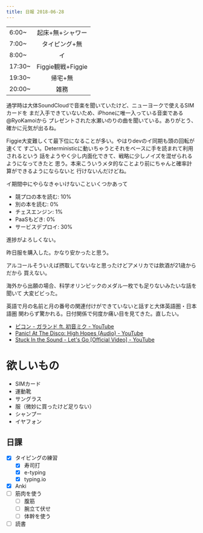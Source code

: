 ```yaml
---
title: 日報 2018-06-28
---
```


|||
|:-|:-:|
|6:00~|起床+無+シャワー|
|7:00~|タイピング+無|
|8:00~|イ|
|17:30~|Figgie観戦+Figgie|
|19:30~|帰宅+無|
|20:00~|雑務|

通学時は大体SoundCloudで音楽を聞いていたけど、ニューヨークで使えるSIMカードを
まだ入手できていないため、iPhoneに唯一入っている音楽である@RyoKamoiから
プレゼントされた水瀬いのりの曲を聞いている。ありがとう、確かに元気が出るね。

Figgie大変難しくて最下位になることが多い。やはりdevのイ同期も頭の回転が速くて
すごい。Deterministicに動いちゃうとそれをベースに手を読まれて利用されるという
話をようやく少し内面化できて、戦略に少しノイズを混ぜられるようになってきたと
思う。本来こういうメタ的なことより前にちゃんと確率計算ができるようにならないと
行けないんだけどね。

イ期間中にやらなきゃいけないこといくつかあって

- 競プロの本を読む: 10%
- 別の本を読む: 0%
- チェスエンジン: 1%
- PaaSもどき: 0%
- サービスデプロイ: 30%

進捗がよろしくない。

昨日服を購入した。かなり安かったと思う。

アルコールそういえば摂取してないなと思ったけどアメリカでは飲酒が21歳からだから
買えない。

海外から出願の場合、科学オリンピックのメダル一枚でも足りないみたいな話を聞いて
大変ビビった。

英語で月の名前と月の番号の関連付けができていないと話すと大体英語圏・日本語圏
関わらず驚かれる。日付関係で何度か痛い目を見てきた。直したい。

- [ピコン - ガランド ft. 初音ミク - YouTube](https://www.youtube.com/watch?v=SXC2wO1XdMI)
- [Panic! At The Disco: High Hopes (Audio) - YouTube](https://www.youtube.com/watch?v=UKserM-i0_A)
- [Stuck In the Sound - Let's Go [Official Video] - YouTube](https://www.youtube.com/watch?v=52Gg9CqhbP8)

# 欲しいもの

- SIMカード
- 運動靴
- サングラス
- 服（微妙に買ったけど足りない）
- シャンプー
- イヤフォン

## 日課

- [x] タイピングの練習
	+ [x] 寿司打
	+ [x] e-typing
	+ [x] typing.io
- [x] Anki
- [ ] 筋肉を使う
	+ [ ] 腹筋
	+ [ ] 腕立て伏せ
	+ [ ] 体幹を使う
- [ ] 読書
